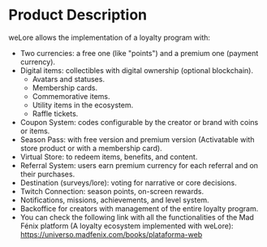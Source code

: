 # Product Description

weLore allows the implementation of a loyalty program with:

* Two currencies: a free one (like "points") and a premium one (payment currency). 
* Digital items: collectibles with digital ownership (optional blockchain). 
  * Avatars and statuses. 
  * Membership cards. 
  * Commemorative items. 
  * Utility items in the ecosystem. 
  * Raffle tickets. 
* Coupon System: codes configurable by the creator or brand with coins or items. 
* Season Pass: with free version and premium version (Activatable with store product or with a membership card). 
* Virtual Store: to redeem items, benefits, and content. 
* Referral System: users earn premium currency for each referral and on their purchases. 
* Destination (surveys/lore): voting for narrative or core decisions. 
* Twitch Connection: season points, on-screen rewards. 
* Notifications, missions, achievements, and level system. 
* Backoffice for creators with management of the entire loyalty program. 
* You can check the following link with all the functionalities of the Mad Fénix platform (A loyalty ecosystem implemented with weLore): https://universo.madfenix.com/books/plataforma-web